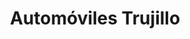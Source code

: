 ---
title: "Automóviles Trujillo"
url: /cabra/automoviles-trujillo/
shop: reparación de automóviles
---